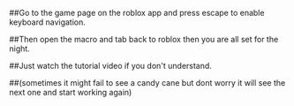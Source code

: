 ##Go to the game page on the roblox app and press escape to enable keyboard navigation. 

##Then open the macro and tab back to roblox then you are all set for the night.

##Just watch the tutorial video if you don't understand.

##(sometimes it might fail to see a candy cane but dont worry it will see the next one and start working again)
